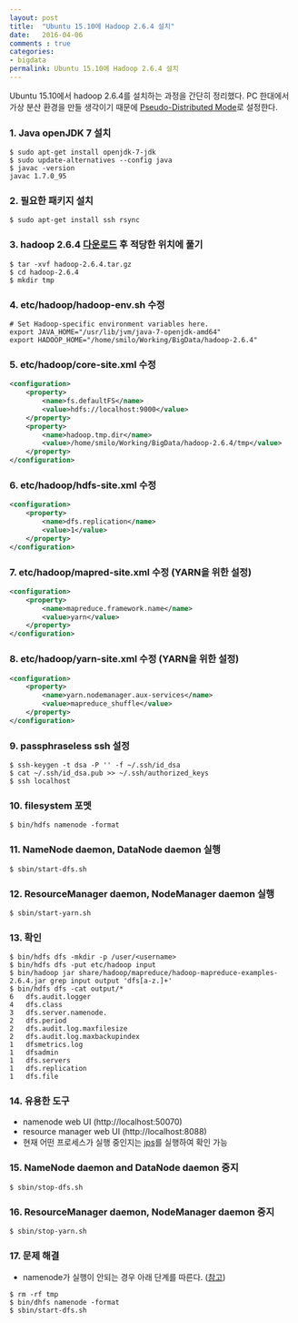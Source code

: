 ```yaml
---
layout: post
title:  "Ubuntu 15.10에 Hadoop 2.6.4 설치"
date:   2016-04-06
comments : true
categories:
- bigdata
permalink: Ubuntu 15.10에 Hadoop 2.6.4 설치
---
```


Ubuntu 15.10에서 hadoop 2.6.4를 설치하는 과정을 간단히 정리했다. PC 한대에서 가상 분산 환경을 만들 생각이기 때문에 [Pseudo-Distributed Mode](http://hadoop.apache.org/docs/r2.6.4/hadoop-project-dist/hadoop-common/SingleCluster.html#Pseudo-Distributed_Operation)로 설정한다.

### 1. Java openJDK 7 설치

```shell
$ sudo apt-get install openjdk-7-jdk
$ sudo update-alternatives --config java
$ javac -version
javac 1.7.0_95
```

### 2. 필요한 패키지 설치

```shell
$ sudo apt-get install ssh rsync
```

### 3. hadoop 2.6.4 [다운로드](http://apache.tt.co.kr/hadoop/common/) 후 적당한 위치에 풀기

```shell
$ tar -xvf hadoop-2.6.4.tar.gz
$ cd hadoop-2.6.4
$ mkdir tmp
```

### 4. etc/hadoop/hadoop-env.sh 수정

```shell
# Set Hadoop-specific environment variables here.
export JAVA_HOME="/usr/lib/jvm/java-7-openjdk-amd64"
export HADOOP_HOME="/home/smilo/Working/BigData/hadoop-2.6.4"
```

### 5. etc/hadoop/core-site.xml 수정

```xml
<configuration>
    <property>
        <name>fs.defaultFS</name>
        <value>hdfs://localhost:9000</value>
    </property>
    <property>
        <name>hadoop.tmp.dir</name>
        <value>/home/smilo/Working/BigData/hadoop-2.6.4/tmp</value>
    </property>
</configuration>
```

### 6. etc/hadoop/hdfs-site.xml 수정

```xml
<configuration>
    <property>
        <name>dfs.replication</name>
        <value>1</value>
    </property>
</configuration>
```

### 7. etc/hadoop/mapred-site.xml 수정 (YARN을 위한 설정)

```xml
<configuration>
    <property>
        <name>mapreduce.framework.name</name>
        <value>yarn</value>
    </property>
</configuration>
```

### 8. etc/hadoop/yarn-site.xml 수정 (YARN을 위한 설정)

```xml
<configuration>
    <property>
        <name>yarn.nodemanager.aux-services</name>
        <value>mapreduce_shuffle</value>
    </property>
</configuration>
```

### 9. passphraseless ssh 설정

```shell
$ ssh-keygen -t dsa -P '' -f ~/.ssh/id_dsa
$ cat ~/.ssh/id_dsa.pub >> ~/.ssh/authorized_keys
$ ssh localhost
```

### 10. filesystem 포멧

```shell
$ bin/hdfs namenode -format
```

### 11. NameNode daemon, DataNode daemon 실행

```shell
$ sbin/start-dfs.sh
```

### 12. ResourceManager daemon, NodeManager daemon 실행

```shell
$ sbin/start-yarn.sh
```

### 13. 확인

```shell
$ bin/hdfs dfs -mkdir -p /user/<username>
$ bin/hdfs dfs -put etc/hadoop input
$ bin/hadoop jar share/hadoop/mapreduce/hadoop-mapreduce-examples-2.6.4.jar grep input output 'dfs[a-z.]+'
$ bin/hdfs dfs -cat output/*
6	dfs.audit.logger
4	dfs.class
3	dfs.server.namenode.
2	dfs.period
2	dfs.audit.log.maxfilesize
2	dfs.audit.log.maxbackupindex
1	dfsmetrics.log
1	dfsadmin
1	dfs.servers
1	dfs.replication
1	dfs.file
```

### 14. 유용한 도구
* namenode web UI (http://localhost:50070)
* resource manager web UI (http://localhost:8088)
* 현재 어떤 프로세스가 실행 중인지는 [jps](http://docs.oracle.com/javase/7/docs/technotes/tools/share/jps.html)를 실행하여 확인 가능

### 15. NameNode daemon and DataNode daemon 중지

```shell
$ sbin/stop-dfs.sh
```

### 16. ResourceManager daemon, NodeManager daemon 중지

```shell
$ sbin/stop-yarn.sh
```

### 17. 문제 해결
* namenode가 실행이 안되는 경우 아래 단계를 따른다. ([참고](http://stackoverflow.com/questions/8076439/namenode-not-getting-started))
 
```shell
$ rm -rf tmp
$ bin/dhfs namenode -format
$ sbin/start-dfs.sh
```

